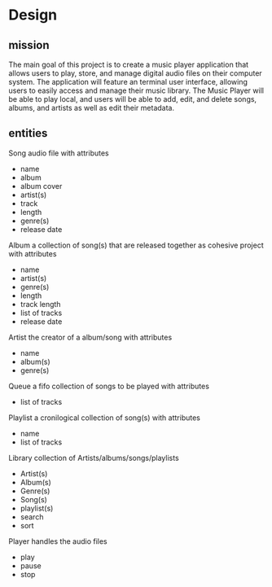 # Design 

## mission
 The main goal of this project is to create a music player application that allows users to 
 play, store, and manage digital audio files on their computer system. The application will 
 feature an terminal user interface, allowing users to easily access and manage their music 
 library. The Music Player will be able to play local, and users will be able to add, edit, 
 and delete songs, albums, and artists as well as edit their metadata.

## entities 
Song
audio file with attributes
- name
- album
- album cover
- artist(s)
- track
- length
- genre(s)
- release date

Album
a collection of song(s) that are released together as cohesive project with attributes
- name 
- artist(s)
- genre(s)
- length
- track length
- list of tracks
- release date

Artist
the creator of a album/song with attributes
- name
- album(s)
- genre(s)

Queue
a fifo collection of songs to be played with attributes
- list of tracks

Playlist
a cronilogical collection of song(s) with attributes
- name
- list of tracks

Library
collection of Artists/albums/songs/playlists
- Artist(s)
- Album(s)
- Genre(s)
- Song(s)
- playlist(s)
- search 
- sort

Player
handles the audio files 
- play
- pause
- stop


